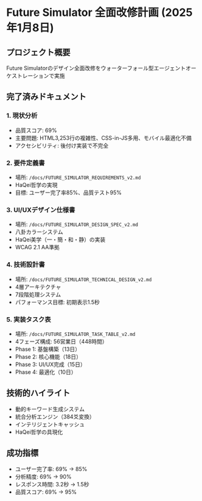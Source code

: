 # Future Simulator 全面改修計画 (2025年1月8日)

## プロジェクト概要
Future Simulatorのデザイン全面改修をウォーターフォール型エージェントオーケストレーションで実施

## 完了済みドキュメント

### 1. 現状分析
- 品質スコア: 69%
- 主要問題: HTML3,253行の複雑性、CSS-in-JS多用、モバイル最適化不備
- アクセシビリティ: 後付け実装で不完全

### 2. 要件定義書
- 場所: `/docs/FUTURE_SIMULATOR_REQUIREMENTS_v2.md`
- HaQei哲学の実現
- 目標: ユーザー完了率85%、品質テスト95%

### 3. UI/UXデザイン仕様書
- 場所: `/docs/FUTURE_SIMULATOR_DESIGN_SPEC_v2.md`
- 八卦カラーシステム
- HaQei美学（一・簡・和・静）の実装
- WCAG 2.1 AA準拠

### 4. 技術設計書
- 場所: `/docs/FUTURE_SIMULATOR_TECHNICAL_DESIGN_v2.md`
- 4層アーキテクチャ
- 7段階処理システム
- パフォーマンス目標: 初期表示1.5秒

### 5. 実装タスク表
- 場所: `/docs/FUTURE_SIMULATOR_TASK_TABLE_v2.md`
- 4フェーズ構成: 56営業日（448時間）
- Phase 1: 基盤構築（13日）
- Phase 2: 核心機能（18日）
- Phase 3: UI/UX完成（15日）
- Phase 4: 最適化（10日）

## 技術的ハイライト
- 動的キーワード生成システム
- 統合分析エンジン（384爻変換）
- インテリジェントキャッシュ
- HaQei哲学の具現化

## 成功指標
- ユーザー完了率: 69% → 85%
- 分析精度: 69% → 90%
- レスポンス時間: 3.2秒 → 1.5秒
- 品質スコア: 69% → 95%